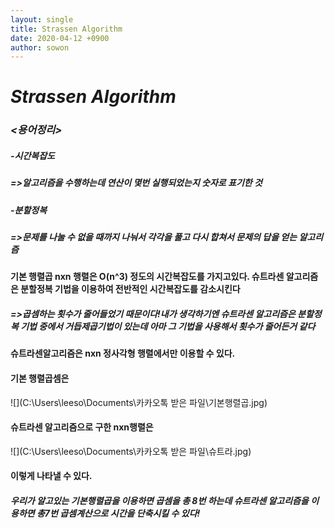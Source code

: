 ```yaml
---
layout: single
title: Strassen Algorithm
date: 2020-04-12 +0900
author: sowon
---
```


# *Strassen Algorithm*

### ***<용어정리>***

##### *-시간복잡도*

##### =>알고리즘을 수행하는데 연산이 몇번 실행되었는지 숫자로 표기한 것

##### *-분할정복*

#####  =>문제를 나눌 수 없을 때까지 나눠서 각각을 풀고 다시 합쳐서 문제의 답을 얻는 알고리즘

 

#### 기본  행렬곱 nxn 행렬은 O(n^3) 정도의 시간복잡도를 가지고있다. 슈트라센 알고리즘은 분할정복 기법을 이용하여 전반적인 시간복잡도를 감소시킨다

##### ***=>곱셈하는  횟수가 줄어들었기 때문이다!내가 생각하기엔 슈트라센 알고리즘은 분할정복 기법 중에서 거듭제곱기법이 있는데 아마 그 기법을 사용해서 횟수가 줄어든거 같다***

#### 슈트라센알고리즘은 nxn 정사각형 행렬에서만 이용할 수 있다.

#### 기본 행렬곱셈은

![](C:\Users\leeso\Documents\카카오톡 받은 파일\기본행렬곱.jpg)

#### 슈트라센 알고리즘으로 구한 nxn행렬은

![](C:\Users\leeso\Documents\카카오톡 받은 파일\슈트라.jpg)

#### 이렇게 나타낼 수 있다.

#### ***우리가 알고있는 기본행렬곱을 이용하면 곱셈을 총 8번 하는데 슈트라센 알고리즘을 이용하면 총7번 곱셈계산으로 시간을 단축시킬 수 있다!***



